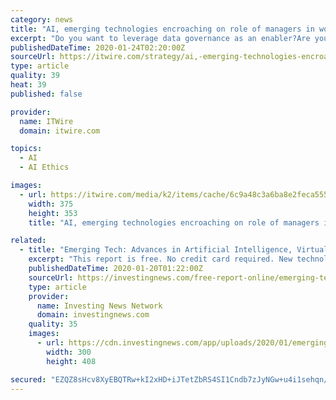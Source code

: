 ```yaml
---
category: news
title: "AI, emerging technologies encroaching on role of managers in workplace"
excerpt: "Do you want to leverage data governance as an enabler?Are you working at driving AI/ML implementation? Want to stay abreast of data privacy and AI ethics requirements? Are you working hard to push predictive analytics to the limits? With so much to keep on top of in such a rapidly changing technology space, collaboration is key to success."
publishedDateTime: 2020-01-24T02:20:00Z
sourceUrl: https://itwire.com/strategy/ai,-emerging-technologies-encroaching-on-role-of-managers-in-workplace.html
type: article
quality: 39
heat: 39
published: false

provider:
  name: ITWire
  domain: itwire.com

topics:
  - AI
  - AI Ethics

images:
  - url: https://itwire.com/media/k2/items/cache/6c9a48c3a6ba8e2feca55584f3079d03_M.jpg
    width: 375
    height: 353
    title: "AI, emerging technologies encroaching on role of managers in workplace"

related:
  - title: "Emerging Tech: Advances in Artificial Intelligence, Virtual Reality and Mobile"
    excerpt: "This report is free. No credit card required. New technology continued to make strides in 2019. Here’s a look at emerging tech trends in AI, VR and robotics, according to experts. It is clear that artificial intelligence (AI) and emerging technologies could fundamentally change the landscape of the future. In line with this, 2019 brought ..."
    publishedDateTime: 2020-01-20T01:22:00Z
    sourceUrl: https://investingnews.com/free-report-online/emerging-tech-advances-in-artificial-intelligence-virtual-reality-and-mobile/
    type: article
    provider:
      name: Investing News Network
      domain: investingnews.com
    quality: 35
    images:
      - url: https://cdn.investingnews.com/app/uploads/2020/01/emerging-tech-2020-3d.png
        width: 300
        height: 408

secured: "EZQZ8sHcv8XyEBQTRw+kI2xHD+iJTetZbRS4SI1Cndb7zJyNGw+u4i1sehqn/vfN89NSwU7tCc/S4AYM5OuRvr1gEDr/g97/QT5pFh/KTWuJnTRxsq4dONvdrk9Q1zdEMclJ6GpOJRaT+M0DtnK2E1iGy0SLfOqZTo2q/kbnRSp+UaQ+LYS+yGDFVFbWYB/DLGBgeG7JiGKoKU+Wa03Y77/USBSvOP01BK5HHfu3FSt9BDO54itRxe6/Z6WE6XytxJ/kD7jB3Ys7ImgpQJbwdtptP2X3ICsBsPYYh41oPUznGrscq4OSks34AtZL6wji;o3tj4rF+7fr6rZhNnG5bXA=="
---
```


